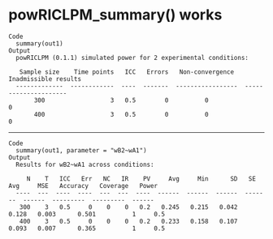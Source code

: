 # powRICLPM_summary() works

    Code
      summary(out1)
    Output
      powRICLPM (0.1.1) simulated power for 2 experimental conditions:
      
       Sample size    Time points   ICC   Errors   Non-convergence    Inadmissible results
      -------------  ------------  ----  -------  -----------------  ---------------------
           300                  3   0.5        0          0                              0
           400                  3   0.5        0          0                              0

---

    Code
      summary(out1, parameter = "wB2~wA1")
    Output
      Results for wB2~wA1 across conditions:
      
         N    T   ICC   Err   NC   IR    PV     Avg     Min      SD   SE Avg     MSE   Accuracy   Coverage   Power
      ----  ---  ----  ----  ---  ---  ----  ------  ------  ------  -------  ------  ---------  ---------  ------
       300    3   0.5     0    0    0   0.2   0.245   0.215   0.042    0.128   0.003      0.501          1     0.5
       400    3   0.5     0    0    0   0.2   0.233   0.158   0.107    0.093   0.007      0.365          1     0.5

